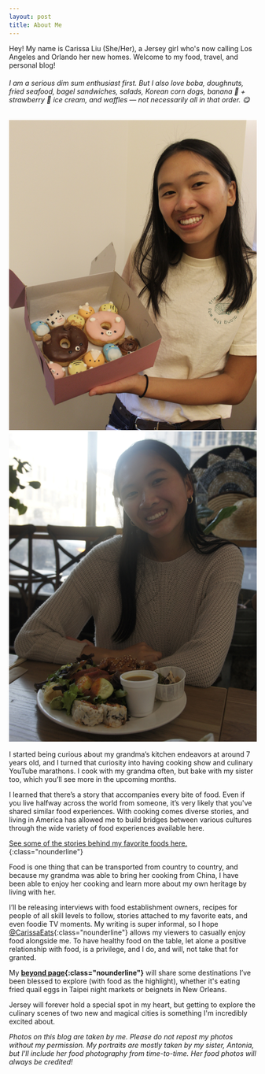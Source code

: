 ```yaml
---
layout: post
title: About Me
---
```

Hey! My name is Carissa Liu (She/Her), a Jersey girl who's now calling Los Angeles and Orlando her new homes. Welcome to my food, travel, and personal blog!

###### I am a serious dim sum enthusiast first. But I also love boba, doughnuts, fried seafood, bagel sandwiches, salads, Korean corn dogs, banana 🍌 + strawberry 🍓 ice cream, and waffles — not necessarily all in that order. 😋

<div class="flex-container">
  <div class="flex-item">
      <img src="/assets/images/portraits/carissa-donuts.JPG" class="image">
  </div>
  <div class="flex-item">
      <img src="/assets/images/portraits/carissa-yuko-kitchen.JPG" class="image">
  </div>
</div>

I started being curious about my grandma’s kitchen endeavors at around 7 years old, and I turned that curiosity into having cooking show and culinary YouTube marathons. I cook with my grandma often, but bake with my sister too, which you’ll see more in the upcoming months. 

I learned that there’s a story that accompanies every bite of food. Even if you live halfway across the world from someone, it’s very likely that you've shared similar food experiences. With cooking comes diverse stories, and living in America has allowed me to build bridges between various cultures through the wide variety of food experiences available here.

[See some of the stories behind my favorite foods here.](/stories/favoritefoods){:class="nounderline"}

Food is one thing that can be transported from country to country, and because my grandma was able to bring her cooking from China, I have been able to enjoy her cooking and learn more about my own heritage by living with her.

I’ll be releasing interviews with food establishment owners, recipes for people of all skill levels to follow, stories attached to my favorite eats, and even foodie TV moments. My writing is super informal, so I hope [@CarissaEats]({{site.url}}){:class="nounderline"} allows my viewers to casually enjoy food alongside me. To have healthy food on the table, let alone a positive relationship with food, is a privilege, and I do, and will, not take that for granted.

My **[beyond page](/beyond){:class="nounderline"}** will share some destinations I’ve been blessed to explore (with food as the highlight), whether it's eating fried quail eggs in Taipei night markets or beignets in New Orleans.

Jersey will forever hold a special spot in my heart, but getting to explore the culinary scenes of two new and magical cities is something I'm incredibly excited about.

*Photos on this blog are taken by me. Please do not repost my photos without my permission. My portraits are mostly taken by my sister, Antonia, but I'll include her food photography from time-to-time. Her food photos will always be credited!*